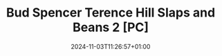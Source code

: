 ---
date: '2024-11-03T11:26:57+01:00'
draft: true
title: 'Bud Spencer Terence Hill Slaps and Beans 2 [PC]'
cover:
  image: "header-images/Slaps and Beans 2.png"
---